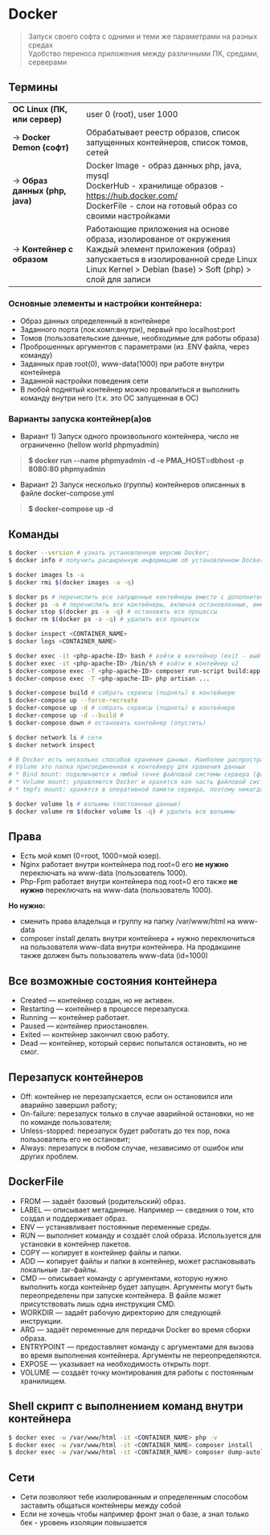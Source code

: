 # Docker
> Запуск своего софта с одними и теми же параметрами на разных средах\
> Удобство переноса приложения между различными ПК, средами, серверами


## Термины

|                                 |                                                                                                                                                                                                                       |
|---------------------------------|-----------------------------------------------------------------------------------------------------------------------------------------------------------------------------------------------------------------------|
| **OC Linux (ПК, или сервер)**   | user 0 (root), user 1000                                                                                                                                                                                              |
| -> **Docker Demon (софт)**      | Обрабатывает реестр образов, список запущенных контейнеров, список томов, сетей                                                                                                                                       |
| -> **Образ данных (php, java)** | Docker Image - образ данных php, java, mysql <br /> DockerHub - хранилище образов - https://hub.docker.com/ <br /> DockerFile - слои на готовый образ со своими настройками                                           |
| -> **Контейнер с образом**      | Работающие приложения на основе образа, изолированое от окружения  <br/> Каждый элемент приложения (образ) запускаеться в изолированной среде Linux <br/> Linux Kernel > Debian (base) > Soft (php) > слой для записи |

### Основные элементы и настройки контейнера:

- Образ данных определенный в контейнере
- Заданного порта (лок.комп:внутри), первый про localhost:port
- Томов (пользовательские данные, необходимые для работы образа)
- Проброшенных аргументов с параметрами (из .ENV файла, через команду)
- Заданных прав root(0), www-data(1000) при работе внутри контейнера
- Заданной настройки поведения сети
- В любой поднятый контейнер можно провалиться и выполнить команду внутри него (т.к. это ОС запущенная в ОС)

### Варианты запуска контейнер(а)ов

- Вариант 1) Запуск одного произвольного контейнера, число не ограниченно (hellow world phpmyadmin) 
> **$ docker run --name phpmyadmin -d -e PMA_HOST=dbhost -p 8080:80 phpmyadmin**

- Вариант 2) Запуск несколько (группы) контейнеров описанных в файле docker-compose.yml 
> **$ docker-compose up -d** 

## Команды

```bash
$ docker --version # узнать установленную версию Docker;
$ docker info # получить расширенную информацию об установленном Docker

$ docker images ls -a
$ docker rmi $(docker images -a -q)

$ docker ps # перечислить все запущенные контейнеры вместе с дополнительной информацией о них;
$ docker ps -a # перечислить все контейнеры, включая остановленные, вместе с дополнительной информацией о них;
$ docker stop $(docker ps -a -q) # остановить все процессы
$ docker rm $(docker ps -a -q) # удалить все процессы

$ docker inspect <CONTAINER_NAME>
$ docker logs <CONTAINER_NAME>

$ docker exec -it <php-apache-ID> bash # войти в контейнер (exit - выйти)
$ docker exec -it <php-apache-ID> /bin/sh # войти в контейнер v2
$ docker-compose exec -T <php-apache-ID> composer run-script build:app  # пересобрать проект на докере
$ docker-compose exec -T <php-apache-ID> php artisan ...

$ docker-compose build # собрать сервисы (поднять) в контейнере
$ docker-compose up --force-recreate
$ docker-compose up -d # собрать сервисы (поднять) в контейнере
$ docker-compose up -d --build #
$ docker-compose down # остановить контейнер (опустить)

$ docker network ls # сети
$ docker network inspect

# В Docker есть несколько способов хранения данных. Наиболее распространенные:
# Volume это папка присоединенная к контейнеру для хранения данных
# * Bind mount: подключаются к любой точке файловой системы сервера (файл или каталог с хоста просто монтируется в контейнер);
# * Volume mount: управляются Docker и хранятся как часть файловой системы сервера (храняться здесь: /var/lib/docker/volumes/);
# * tmpfs mount: хранятся в оперативной памяти сервера, поэтому никогда не пишутся на реальную файловую систему сервера.

$ docker volume ls # вольюмы (постоянные данные)
$ docker volume rm $(docker volume ls -q) # удалить все вольюмы
```

## Права

- Есть мой комп (0=root, 1000=мой юзер).
- Nginx работает внутри контейнера под root=0 его **не нужно** переключать на www-data (пользователь 1000).
- Php-Fpm работает внутри контейнера под root=0 его также **не нужно** переключать на www-data (пользователь 1000).

**Но нужно:**

- сменить права владельца и группу на папку /var/www/html на www-data
- composer install делать внутри контейнера + нужно переключиться на пользователя www-data внутри контейнера. На продакшине также должен быть пользователь www-data (id=1000)

## Все возможные состояния контейнера

- Created — контейнер создан, но не активен.
- Restarting — контейнер в процессе перезапуска.
- Running — контейнер работает.
- Paused — контейнер приостановлен.
- Exited — контейнер закончил свою работу.
- Dead — контейнер, который сервис попытался остановить, но не смог.

## Перезапуск контейнеров

- Off: контейнер не перезапускается, если он остановился или аварийно завершил работу;
- On-failure: перезапуск только в случае аварийной остановки, но не по команде пользователя;
- Unless-stopped: перезапуск будет работать до тех пор, пока пользователь его не остановит;
- Always: перезапуск в любом случае, независимо от ошибок или других проблем.

## DockerFile

- FROM — задаёт базовый (родительский) образ.
- LABEL — описывает метаданные. Например — сведения о том, кто создал и поддерживает образ.
- ENV — устанавливает постоянные переменные среды.
- RUN — выполняет команду и создаёт слой образа. Используется для установки в контейнер пакетов.
- COPY — копирует в контейнер файлы и папки.
- ADD — копирует файлы и папки в контейнер, может распаковывать локальные .tar-файлы.
- CMD — описывает команду с аргументами, которую нужно выполнить когда контейнер будет запущен. Аргументы могут быть переопределены при запуске контейнера. В файле может присутствовать лишь одна инструкция CMD.
- WORKDIR — задаёт рабочую директорию для следующей инструкции.
- ARG — задаёт переменные для передачи Docker во время сборки образа.
- ENTRYPOINT — предоставляет команду с аргументами для вызова во время выполнения контейнера. Аргументы не переопределяются.
- EXPOSE — указывает на необходимость открыть порт.
- VOLUME — создаёт точку монтирования для работы с постоянным хранилищем.

## Shell скрипт с выполнением команд внутри контейнера

```bash
$ docker exec -w /var/www/html -it <CONTAINER_NAME> php -v
$ docker exec -w /var/www/html -it <CONTAINER_NAME> composer install
$ docker exec -w /var/www/html -it <CONTAINER_NAME> composer dump-autoload
```

## Сети

- Сети позволяют тебе изолированным и определенным способом заставить общаться контейнеры между собой
- Если не хочешь чтобы например фронт знал о базе, а знал только бек - уровень изоляции повышается